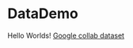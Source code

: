 # DataDemo

Hello Worlds!
[Google collab dataset](https://colab.research.google.com/drive/1Fn1xN9TOeyi4SLFrsvntvroD9i82kKwW?usp=sharing)
